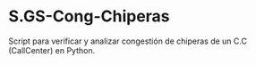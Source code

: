 # S.GS-Cong-Chiperas
Script para verificar y analizar congestión de chiperas de un C.C (CallCenter) en Python. 
